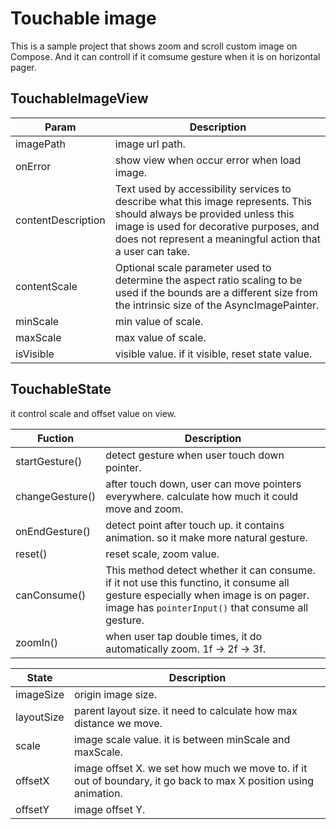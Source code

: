 # Touchable image 
This is a sample project that shows zoom and scroll custom image on Compose. And it can controll if it comsume gesture when it is on horizontal pager. 



## TouchableImageView

|Param|Description|
|------|---|
|imagePath|image url path. |
|onError|show view when occur error when load image. |
|contentDescription|Text used by accessibility services to describe what this image represents. This should always be provided unless this image is used for decorative purposes, and does not represent a meaningful action that a user can take. |
|contentScale|Optional scale parameter used to determine the aspect ratio scaling to be used if the bounds are a different size from the intrinsic size of the AsyncImagePainter. |
|minScale|min value of scale. |
|maxScale|max value of scale. |
|isVisible|visible value. if it visible, reset state value. |



## TouchableState
it control scale and offset value on view. 

|Fuction|Description|
|------|---|
|startGesture()|detect gesture when user touch down pointer. |
|changeGesture()|after touch down, user can move pointers everywhere. calculate how much it could move and zoom. |
|onEndGesture()|detect point after touch up. it contains animation. so it make more natural gesture. |
|reset()|reset scale, zoom value. |
|canConsume()|This method detect whether it can consume. if it not use this functino, it consume all gesture especially when image is on pager. image has `pointerInput()` that consume all gesture. |
|zoomIn()|when user tap double times, it do automatically zoom. 1f -> 2f -> 3f. |


|State|Description|
|------|---|
|imageSize|origin image size. |
|layoutSize|parent layout size. it need to calculate how max distance we move. |
|scale|image scale value. it is between minScale and maxScale. |
|offsetX|image offset X. we set how much we move to. if it out of boundary, it go back to max X position using animation. |
|offsetY|image offset Y. |

